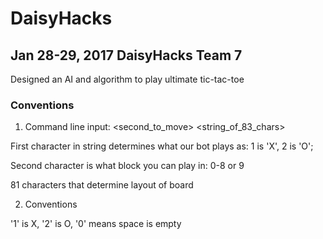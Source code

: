 # DaisyHacks
## Jan 28-29, 2017 DaisyHacks Team 7

Designed an AI and algorithm to play ultimate tic-tac-toe


### Conventions
1. Command line input: <second_to_move> <string_of_83_chars>

First character in string determines what our bot plays as: 1 is 'X', 2 is 'O';

Second character is what block you can play in: 0-8 or 9

81 characters that determine layout of board
  
2. Conventions

'1' is X, '2' is O, '0' means space is empty

